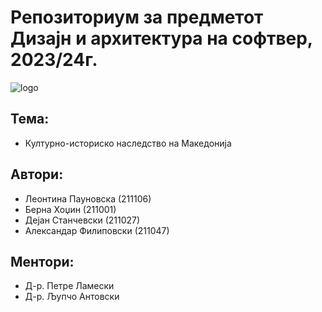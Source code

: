 # Репозиториум за предметот Дизајн и архитектура на софтвер, 2023/24г.

![logo](https://github.com/afilipovski/DiAnS/assets/108832569/3a4f0099-ea61-4256-bbfe-2a2f485011d5.png)


## **Тема:**

* Културно-историско наследство на Македонија

## **Автори:**

* Леонтина Пауновска (211106)
* Берна Хоџин (211001)
* Дејан Станчевски (211027)
* Александар Филиповски (211047)

## **Ментори:**

* Д-р. Петре Ламески
* Д-р. Љупчо Антовски


